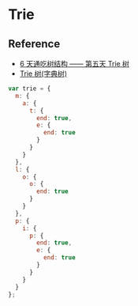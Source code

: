 # Trie

## Reference

* [6 天通吃树结构 —— 第五天 Trie 树](http://www.cnblogs.com/huangxincheng/archive/2012/11/25/2788268.html)
* [Trie 树(字典树)](http://6me.us/YQDF3)

```js
var trie = {
  m: {
    a: {
      t: {
        end: true,
        e: {
          end: true
        }
      }
    }
  },
  l: {
    o: {
      o: {
        end: true
      }
    }
  },
  p: {
    i: {
      p: {
        end: true,
        e: {
          end: true
        }
      }
    }
  }
};
```
